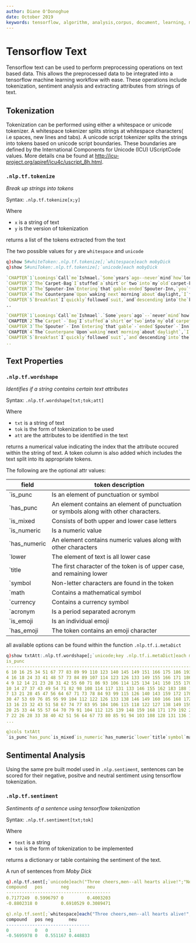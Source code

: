 ```yaml
---
author: Diane O'Donoghue
date: October 2019
keywords: tensorflow, algorithm, analysis,corpus, document, learning, machine, machine learning,  ml, nlp, token, tokenizing, q, sentiment, vector, wordshape, emoji, punctuation, symbol
---
```


# <i class="fas fa-share-alt"></i> Tensorflow Text

Tensorflow text can be used to perform preprocessing operations on text based data. This allows the preprocessed data to be integrated into a tensorflow machine learning workflow with ease. These operations include tokenization, sentiment analysis and extracting attributes from strings of text.

## Tokenization

Tokenization can be performed using either a whitespace or unicode tokenizer. A whitespace tokenizer splits strings at whitespace characters( i.e spaces, new lines and tabs). A unicode script tokenizer splits the strings into tokens based on unicode script boundaries. These boundaries are defined by the International Components for Unicode (ICU) UScriptCode values. More details cna be found at http://icu-project.org/apiref/icu4c/uscript_8h.html.

### `.nlp.tf.tokenize`

_Break up strings into tokens_

Syntax: `.nlp.tf.tokenize[x;y]`

Where 

-  `x` is a string of text 
-  `y` is the version of tokenization

returns a list of the tokens extracted from the text

The two possible values for `y` are `whitespace` and `unicode`

```q
q)show 5#whiteToken:.nlp.tf.tokenize[;`whitespace]each mobyDick
q)show 5#uniToken:.nlp.tf.tokenize[;`unicode]each mobyDick

`CHAPTER`1`Loomings`Call`me`Ishmael.`Some`years`ago--never`mind`how`long..
`CHAPTER`2`The`Carpet-Bag`I`stuffed`a`shirt`or`two`into`my`old`carpet-ba..
`CHAPTER`3`The`Spouter-Inn`Entering`that`gable-ended`Spouter-Inn,`you`fo..
`CHAPTER`4`The`Counterpane`Upon`waking`next`morning`about`daylight,`I`fo..
`CHAPTER`5`Breakfast`I`quickly`followed`suit,`and`descending`into`the`ba..
..

`CHAPTER`1`Loomings`Call`me`Ishmael`.`Some`years`ago`--`never`mind`how`l..
`CHAPTER`2`The`Carpet`-`Bag`I`stuffed`a`shirt`or`two`into`my`old`carpet`..
`CHAPTER`3`The`Spouter`-`Inn`Entering`that`gable`-`ended`Spouter`-`Inn`,..
`CHAPTER`4`The`Counterpane`Upon`waking`next`morning`about`daylight`,`I`f..
`CHAPTER`5`Breakfast`I`quickly`followed`suit`,`and`descending`into`the`b..
..
```

## Text Properties

### `.nlp.tf.wordshape`

_Identifies if a string contains certain text attributes_

Syntax: `.nlp.tf.wordshape[txt;tok;att]`

Where

-  `txt` is a string of text
-  `tok` is the form of tokenization to be used
-  `att` are the attributes to be identified in the text 

returns a numerical value indicating the index that the attribute occured within the string of text. A token column is also added which includes the text split into its appropriate tokens.

The following are the optional attr values:

field       | token description
------------|-------------------------------------------------------
`is_punc    | Is an element of punctuation or symbol
`has_punc   | An element contains an element of  punctuation or symbols along with other characters.
`is_mixed   | Consists of both upper and lower case letters
`is_numeric | Is a numeric value
`has_numeric| An element contains numeric values along with other characters
`lower      | The element of text is all lower case
`title      | The first character of the token is of upper case, and remaining lower
`symbol     | Non-letter characters are found in the token
`math       | Contains a mathematical symbol
`currency   | Contains a currency symbol
`acronym    | Is a period separated acronym
`is_emoji   | Is an individual emoji
`has_emoji  | The token contains an emoji character

all available options can be found within the function `.nlp.tf.i.metaDict`

```q
q)show txtAtt:.nlp.tf.wordshape[;`unicode;key .nlp.tf.i.metaDict]each mobyDick
is_punc                                                                       ..
------------------------------------------------------------------------------..
6 10 16 25 34 51 67 77 83 89 99 110 123 140 145 149 151 166 175 186 193 200 20..
4 16 18 24 33 41 48 57 73 84 89 107 114 123 126 133 149 155 166 171 186 200 20..
4 9 12 14 21 23 28 31 42 55 60 71 86 93 106 114 125 134 141 150 155 170 182 18..
10 14 27 37 43 49 54 71 82 98 108 114 117 131 133 146 155 162 183 188 195 201 ..
7 13 21 28 45 47 56 64 67 71 73 78 84 93 99 115 126 140 143 159 172 178 181 18..
30 47 53 69 76 85 95 99 104 112 122 126 133 138 146 149 160 166 168 172 174 17..
13 16 23 32 43 51 58 67 74 77 83 95 104 106 115 118 122 127 138 149 159 166 18..
20 25 33 44 55 57 64 70 79 91 104 112 125 139 148 159 168 171 179 192 202 212 ..
7 22 26 28 33 38 40 42 51 56 64 67 73 80 85 91 94 103 108 128 131 136 155 165 ..
...

q)cols txtAtt
`is_punc`has_punc`is_mixed`is_numeric`has_numeric`lower`title`symbol`math`curr..
```

## Sentimental Analysis

Using the same pre built model used in `.nlp.sentiment`, sentences can be scored for their negative, positve and neutral sentiment using tensorflow tokenization. 

### `.nlp.tf.sentiment`

_Sentiments of a sentence using tensorflow tokenization_

Syntax: `.nlp.tf.sentiment[txt;tok]`

Where 

- `text` is a string 
- `tok` is the form of tokenization to be implemented

returns a dictionary or table containing the sentiment of the text.

A run of sentences from _Moby Dick_

```q
q).nlp.tf.sent[;`unicode]each("Three cheers,men--all hearts alive!";"No,no! shame upon all cowards-shame upon them!")
compound   pos       neg       neu      
----------------------------------------
0.7177249  0.5996797 0         0.4003203
-0.8802318 0         0.6910529 0.3089471

q).nlp.tf.sent[;`whitespace]each("Three cheers,men--all hearts alive!";"No,no! shame upon all cowards-shame upon them!")
compound   pos neg      neu     
--------------------------------
0          0   0        1       
-0.5695978 0   0.551167 0.448833
```

